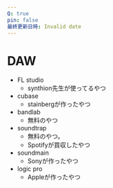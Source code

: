 ```yaml
---
Q: true
pin: false
最終更新日時: Invalid date
---
```

# DAW

- FL studio
    - synthion先生が使ってるやつ
- cubase
    - stainbergが作ったやつ
- bandlab
    - 無料のやつ
- soundtrap
    - 無料のやつ。
    - Spotifyが買収したやつ
- soundmain
    - Sonyが作ったやつ
- logic pro
    - Appleが作ったやつ